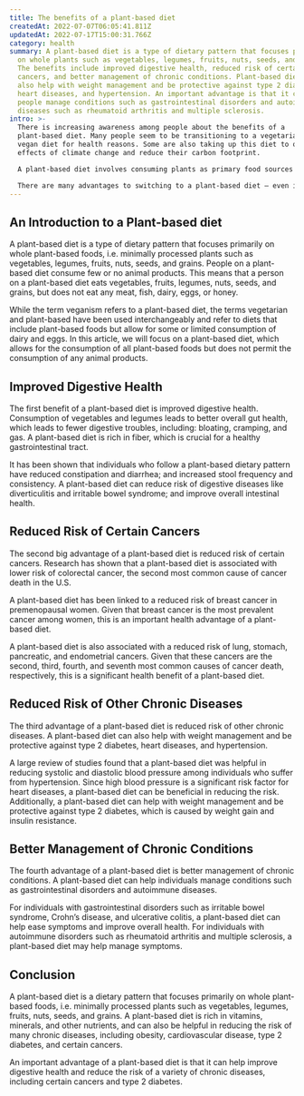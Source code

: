 ```yaml
---
title: The benefits of a plant-based diet
createdAt: 2022-07-07T06:05:41.811Z
updatedAt: 2022-07-17T15:00:31.766Z
category: health
summary: A plant-based diet is a type of dietary pattern that focuses primarily
  on whole plants such as vegetables, legumes, fruits, nuts, seeds, and grains.
  The benefits include improved digestive health, reduced risk of certain
  cancers, and better management of chronic conditions. Plant-based diets can
  also help with weight management and be protective against type 2 diabetes,
  heart diseases, and hypertension. An important advantage is that it can help
  people manage conditions such as gastrointestinal disorders and autoimmune
  diseases such as rheumatoid arthritis and multiple sclerosis.
intro: >-
  There is increasing awareness among people about the benefits of a
  plant-based diet. Many people seem to be transitioning to a vegetarian or
  vegan diet for health reasons. Some are also taking up this diet to offset the
  effects of climate change and reduce their carbon footprint. 

  A plant-based diet involves consuming plants as primary food sources rather than animal products. Apart from being rich in vitamins, minerals, and other nutrients, plant-based diets have been linked to numerous health benefits — lower risk of obesity, cardiovascular diseases, type 2 diabetes and cancer; higher intake of antioxidants and fiber; lower blood pressure and cholesterol levels; and better management of chronic conditions such as hypertension.

  There are many advantages to switching to a plant-based diet — even if you’re not ready to become fully vegan. These benefits will probably make you think twice before reaching out for that next steak or chicken wing…
---
```


## An Introduction to a Plant-based diet

A plant-based diet is a type of dietary pattern that focuses primarily on whole plant-based foods, i.e. minimally processed plants such as vegetables, legumes, fruits, nuts, seeds, and grains. People on a plant-based diet consume few or no animal products. This means that a person on a plant-based diet eats vegetables, fruits, legumes, nuts, seeds, and grains, but does not eat any meat, fish, dairy, eggs, or honey.

While the term veganism refers to a plant-based diet, the terms vegetarian and plant-based have been used interchangeably and refer to diets that include plant-based foods but allow for some or limited consumption of dairy and eggs. In this article, we will focus on a plant-based diet, which allows for the consumption of all plant-based foods but does not permit the consumption of any animal products.

## Improved Digestive Health

The first benefit of a plant-based diet is improved digestive health. Consumption of vegetables and legumes leads to better overall gut health, which leads to fewer digestive troubles, including: bloating, cramping, and gas. A plant-based diet is rich in fiber, which is crucial for a healthy gastrointestinal tract.

It has been shown that individuals who follow a plant-based dietary pattern have reduced constipation and diarrhea; and increased stool frequency and consistency. A plant-based diet can reduce risk of digestive diseases like diverticulitis and irritable bowel syndrome; and improve overall intestinal health.

## Reduced Risk of Certain Cancers

The second big advantage of a plant-based diet is reduced risk of certain cancers. Research has shown that a plant-based diet is associated with lower risk of colorectal cancer, the second most common cause of cancer death in the U.S.

A plant-based diet has been linked to a reduced risk of breast cancer in premenopausal women. Given that breast cancer is the most prevalent cancer among women, this is an important health advantage of a plant-based diet.

A plant-based diet is also associated with a reduced risk of lung, stomach, pancreatic, and endometrial cancers. Given that these cancers are the second, third, fourth, and seventh most common causes of cancer death, respectively, this is a significant health benefit of a plant-based diet.

## Reduced Risk of Other Chronic Diseases

The third advantage of a plant-based diet is reduced risk of other chronic diseases. A plant-based diet can also help with weight management and be protective against type 2 diabetes, heart diseases, and hypertension.

A large review of studies found that a plant-based diet was helpful in reducing systolic and diastolic blood pressure among individuals who suffer from hypertension. Since high blood pressure is a significant risk factor for heart diseases, a plant-based diet can be beneficial in reducing the risk. Additionally, a plant-based diet can help with weight management and be protective against type 2 diabetes, which is caused by weight gain and insulin resistance.

## Better Management of Chronic Conditions

The fourth advantage of a plant-based diet is better management of chronic conditions. A plant-based diet can help individuals manage conditions such as gastrointestinal disorders and autoimmune diseases.

For individuals with gastrointestinal disorders such as irritable bowel syndrome, Crohn’s disease, and ulcerative colitis, a plant-based diet can help ease symptoms and improve overall health. For individuals with autoimmune disorders such as rheumatoid arthritis and multiple sclerosis, a plant-based diet may help manage symptoms.

## Conclusion

A plant-based diet is a dietary pattern that focuses primarily on whole plant-based foods, i.e. minimally processed plants such as vegetables, legumes, fruits, nuts, seeds, and grains. A plant-based diet is rich in vitamins, minerals, and other nutrients, and can also be helpful in reducing the risk of many chronic diseases, including obesity, cardiovascular disease, type 2 diabetes, and certain cancers.

An important advantage of a plant-based diet is that it can help improve digestive health and reduce the risk of a variety of chronic diseases, including certain cancers and type 2 diabetes.
